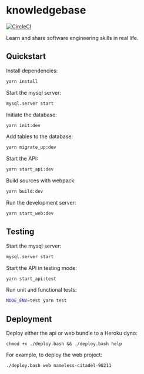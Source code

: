 # knowledgebase

[![CircleCI](https://circleci.com/gh/bennettbuchanan/knowledgebase.svg?style=shield&circle-token=5d5d6c8035a90b5bf566c8a589484b74e862e234)](https://circleci.com/gh/bennettbuchanan/knowledgebase)

Learn and share software engineering skills in real life.

## Quickstart

Install dependencies:

```sh
yarn install
```

Start the mysql server:

```sh
mysql.server start
```

Initiate the database:

```sh
yarn init:dev
```

Add tables to the database:

```sh
yarn migrate_up:dev
```

Start the API:

```sh
yarn start_api:dev
```

Build sources with webpack:

```sh
yarn build:dev
```

Run the development server:

```sh
yarn start_web:dev
```

## Testing

Start the mysql server:

```sh
mysql.server start
```

Start the API in testing mode:

```sh
yarn start_api:test
```

Run unit and functional tests:

```sh
NODE_ENV=test yarn test
```

## Deployment

Deploy either the api or web bundle to a Heroku dyno:

```
chmod +x ./deploy.bash && ./deploy.bash help
```

For example, to deploy the web project:

```
./deploy.bash web nameless-citadel-98211
```
